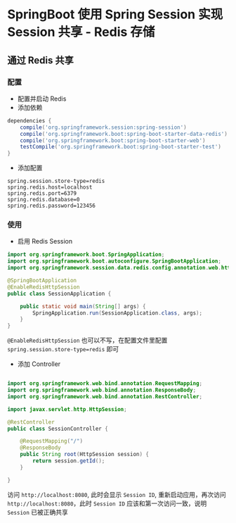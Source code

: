 # SpringBoot 使用 Spring Session 实现 Session 共享 - Redis 存储

## 通过 Redis 共享 

### 配置
- 配置并启动 Redis
- 添加依赖

```gradle
dependencies {
	compile('org.springframework.session:spring-session')
	compile('org.springframework.boot:spring-boot-starter-data-redis')
	compile('org.springframework.boot:spring-boot-starter-web')
	testCompile('org.springframework.boot:spring-boot-starter-test')
}
```

- 添加配置

```
spring.session.store-type=redis
spring.redis.host=localhost
spring.redis.port=6379
spring.redis.database=0
spring.redis.password=123456
```

### 使用

- 启用 Redis Session 

```java
import org.springframework.boot.SpringApplication;
import org.springframework.boot.autoconfigure.SpringBootApplication;
import org.springframework.session.data.redis.config.annotation.web.http.EnableRedisHttpSession;

@SpringBootApplication
@EnableRedisHttpSession
public class SessionApplication {

	public static void main(String[] args) {
		SpringApplication.run(SessionApplication.class, args);
	}
}
```

`@EnableRedisHttpSession` 也可以不写，在配置文件里配置  `spring.session.store-type=redis` 即可

- 添加 Controller 

```java

import org.springframework.web.bind.annotation.RequestMapping;
import org.springframework.web.bind.annotation.ResponseBody;
import org.springframework.web.bind.annotation.RestController;

import javax.servlet.http.HttpSession;

@RestController
public class SessionController {

    @RequestMapping("/")
    @ResponseBody
    public String root(HttpSession session) {
        return session.getId();
    }

}
```

访问 `http://localhost:8080`, 此时会显示 `Session ID`, 重新启动应用，再次访问 `http://localhost:8080`，此时 `Session ID` 应该和第一次访问一致，说明 `Session` 已被正确共享